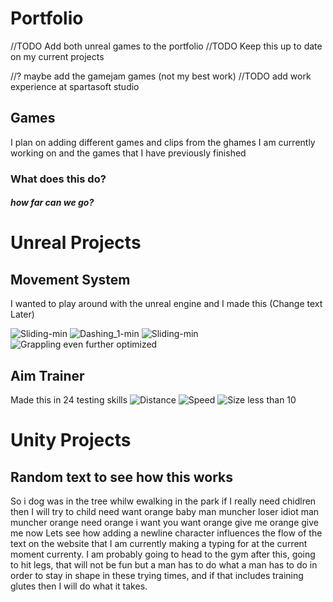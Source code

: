 # Portfolio
//TODO Add both unreal games to the portfolio
//TODO Keep this up to date on my current projects

//? maybe add the gamejam games (not my best work)
//TODO add work experience at spartasoft studio

## Games

I plan on adding different games and clips from the ghames I am currently working on and the games that I have previously finished

### What does this do?


##### how far can we go?

# Unreal Projects

## Movement System
I wanted to play around with the unreal engine and I made this (Change text Later)

![Sliding-min](https://github.com/PlagatonicRed/Portfolio/assets/144390798/c977faec-f65d-48cb-9e76-0f2324615def)
![Dashing_1-min](https://github.com/PlagatonicRed/Portfolio/assets/144390798/a2ee228f-d766-4e90-a3b5-4e04217c484a)
![Sliding-min](https://github.com/PlagatonicRed/Portfolio/assets/144390798/d71f71e7-7720-4106-9c65-7139719e48be)
![Grappling even further optimized](https://github.com/PlagatonicRed/Portfolio/assets/144390798/bce2f308-d2ca-4ee7-9e80-56f6167091ec)

## Aim Trainer
Made this in 24 testing skills
![Distance](https://github.com/PlagatonicRed/Portfolio/assets/144390798/c52ea8ca-ca65-448c-890b-3f5828c44628)
![Speed](https://github.com/PlagatonicRed/Portfolio/assets/144390798/43786bc8-f825-455d-bf09-52558531ee44)
![Size less than 10](https://github.com/PlagatonicRed/Portfolio/assets/144390798/c7e44184-aa85-41b9-92c1-efb7f246ba3c)


# Unity Projects


## Random text to see how this works

So i dog was in the tree whilw ewalking in the park if I really need chidlren then I will try to child need want orange baby man muncher loser idiot man muncher orange need orange i want you want orange give me orange give me now 
Lets see how adding a newline character influences the flow of the text on the website that I am currently making a typing for at the current moment currenty. I am probably going to head to the gym after this, going to hit legs, that will not be fun but a man has to do what a man has to do in order to stay in shape in these trying times, and if that includes training glutes then I will do what it takes.
